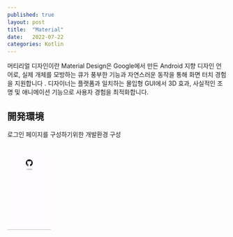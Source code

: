 ```yaml
---
published: true
layout: post
title:  "Material"
date:   2022-07-22
categories: Kotlin
---
```


머티리얼 디자인이란
Material Design은 Google에서 만든 Android 지향 디자인 언어로, 실제 개체를 모방하는 큐가 풍부한 기능과 자연스러운 동작을 통해 화면 터치 경험을 지원합니다 . 디자이너는 플랫폼과 일치하는 몰입형 GUI에서 3D 효과, 사실적인 조명 및 애니메이션 기능으로 사용자 경험을 최적화합니다.



## 開発環境

로그인 페이지를 구성하기위한 개발환경 구성

<br>
<img src="/assets/images/MaterialDevelop.png"
style="width:100px; height:100%px ; margin-right: 5px">
<div style="float: left; text-align: center">

<script src="https://gist.github.com/JKH-Programmer/09fb01418ea3c4208ac3e3a6f8762d16.js" style="width:100px; height:100%px">
</script>

</div>




